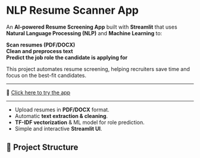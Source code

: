 #  NLP Resume Scanner App

An **AI-powered Resume Screening App** built with **Streamlit** that uses **Natural Language Processing (NLP)** and **Machine Learning** to:

 **Scan resumes (PDF/DOCX)**  
 **Clean and preprocess text**  
 **Predict the job role the candidate is applying for**  

This project automates resume screening, helping recruiters save time and focus on the best-fit candidates.

---

🔗 [Click here to try the app](https://resume-scanner-app.streamlit.app.com)  

---


- Upload resumes in **PDF/DOCX** format.  
- Automatic **text extraction & cleaning**.  
- **TF-IDF vectorization** & ML model for role prediction.  
- Simple and interactive **Streamlit UI**.  

## 📂 Project Structure
